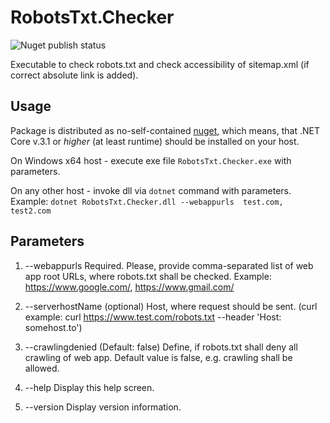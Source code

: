 # RobotsTxt.Checker

![Nuget publish status](https://vsrm.dev.azure.com/dobryak/_apis/public/Release/badge/9156eb95-ee9c-447d-99c5-d1e42b69f230/2/2)

Executable to check robots.txt and check accessibility of sitemap.xml (if correct absolute link is added).

## Usage

Package is distributed as no-self-contained [nuget](https://www.nuget.org/packages/RobotsTxt.Checker/), which means, that .NET Core v.3.1 or *higher* (at least runtime) should be installed on your host.

On Windows x64 host - execute exe file `RobotsTxt.Checker.exe` with parameters.

On any other host - invoke dll via `dotnet` command with parameters. Example: ```dotnet RobotsTxt.Checker.dll --webappurls  test.com, test2.com```

## Parameters

1.  --webappurls        Required. Please, provide comma-separated list of web app root URLs, where robots.txt shall be checked. Example: https://www.google.com/, https://www.gmail.com/

1. --serverhostName     (optional) Host, where request should be sent. (curl example: curl https://www.test.com/robots.txt --header 'Host: somehost.to')

1.  --crawlingdenied    (Default: false) Define, if robots.txt shall deny all crawling of web app. Default value is false, e.g. crawling shall be allowed.

1.  --help              Display this help screen.

1.  --version           Display version information.